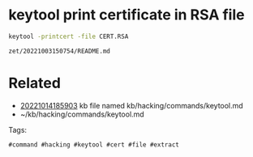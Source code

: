 # keytool print certificate in RSA file
```bash
keytool -printcert -file CERT.RSA
```

` zet/20221003150754/README.md `

# Related

- [20221014185903](/zet/20221014185903/README.md) kb file named kb/hacking/commands/keytool.md
- ~/kb/hacking/commands/keytool.md

Tags:

    #command #hacking #keytool #cert #file #extract
